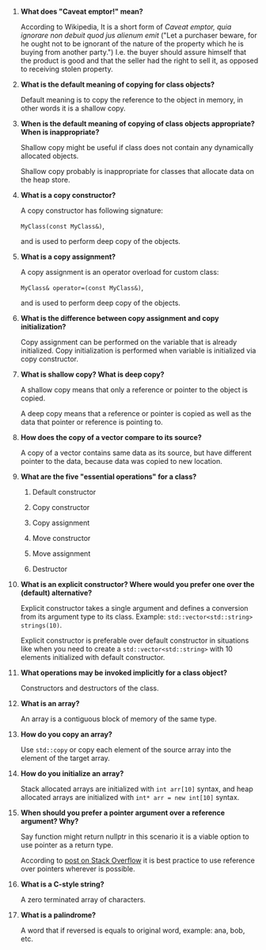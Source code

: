 1. **What does "Caveat emptor!" mean?**

    According to Wikipedia, It is a short form of *Caveat emptor, quia ignorare non debuit quod jus alienum emit* ("Let a purchaser beware, for he ought not to be ignorant of the nature of the property which he is buying from another party.") I.e. the buyer should assure himself that the product is good and that the seller had the right to sell it, as opposed to receiving stolen property.

2. **What is the default meaning of copying for class objects?**

    Default meaning is to copy the reference to the object in memory, in other words it is a shallow copy.

3. **When is the default meaning of copying of class objects appropriate? When is inappropriate?**

    Shallow copy might be useful if class does not contain any dynamically allocated objects.

    Shallow copy probably is inappropriate for classes that allocate data on the heap store.

4. **What is a copy constructor?**

    A copy constructor has following signature:

    `MyClass(const MyClass&)`,

    and is used to perform deep copy of the objects.

5. **What is a copy assignment?**

    A copy assignment is an operator overload for custom class:

    `MyClass& operator=(const MyClass&)`,

    and is used to perform deep copy of the objects.

6. **What is the difference between copy assignment and copy initialization?**

    Copy assignment can be performed on the variable that is already initialized. Copy initialization is performed when variable is initialized via copy constructor.

7. **What is shallow copy? What is deep copy?**

    A shallow copy means that only a reference or pointer to the object is copied.

    A deep copy means that a reference or pointer is copied as well as the data that pointer or reference is pointing to.

8. **How does the copy of a vector compare to its source?**

    A copy of a vector contains same data as its source, but have different pointer to the data, because data was copied to new location.

9. **What are the five "essential operations" for a class?**

    1. Default constructor

    2. Copy constructor

    3. Copy assignment

    4. Move constructor

    5. Move assignment

    6. Destructor

10. **What is an explicit constructor? Where would you prefer one over the (default) alternative?**

    Explicit constructor takes a single argument and defines a conversion from its argument type to its class. Example: `std::vector<std::string> strings(10)`.

    Explicit constructor is preferable over default constructor in situations like when you need to create a `std::vector<std::string>` with 10 elements initialized with default constructor.

11. **What operations may be invoked implicitly for a class object?**

    Constructors and destructors of the class.

12. **What is an array?**

    An array is a contiguous block of memory of the same type.

13. **How do you copy an array?**

    Use `std::copy` or copy each element of the source array into the element of the target array.

14. **How do you initialize an array?**

    Stack allocated arrays are initialized with `int arr[10]` syntax, and heap allocated arrays are initialized with `int* arr = new int[10]` syntax.

15. **When should you prefer a pointer argument over a reference argument? Why?**

    Say function might return nullptr in this scenario it is a viable option to use pointer as a return type.

    According to [post on Stack Overflow](https://stackoverflow.com/a/7058373/3846281) it is best practice to use reference over pointers wherever is possible.

16. **What is a C-style string?**

    A zero terminated array of characters.

17. **What is a palindrome?**

    A word that if reversed is equals to original word, example: ana, bob, etc.
